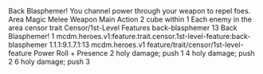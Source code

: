 <ability>
  <name>Back Blasphemer!</name>
  <flavor>You channel power through your weapon to repel foes.</flavor>
  <keywords>
    <keyword>Area</keyword>
    <keyword>Magic</keyword>
    <keyword>Melee</keyword>
    <keyword>Weapon</keyword>
  </keywords>
  <type>Main Action</type>
  <distance>2 cube within 1</distance>
  <target>Each enemy in the area</target>
  <metadata>
    <class>censor</class>
    <feature_type>trait</feature_type>
    <file_dpath>Censor/1st-Level Features</file_dpath>
    <item_id>back-blasphemer</item_id>
    <item_index>13</item_index>
    <item_name>Back Blasphemer!</item_name>
    <level>1</level>
    <scc>mcdm.heroes.v1:feature.trait.censor.1st-level-feature:back-blasphemer</scc>
    <scdc>1.1.1:9.1.7.1:13</scdc>
    <source>mcdm.heroes.v1</source>
    <type>feature/trait/censor/1st-level-feature</type>
  </metadata>
  <effects>
    <effect type="roll">
      <roll>Power Roll + Presence</roll>
      <t1>2 holy damage; push 1</t1>
      <t2>4 holy damage; push 2</t2>
      <t3>6 holy damage; push 3</t3>
    </effect>
  </effects>
</ability>
